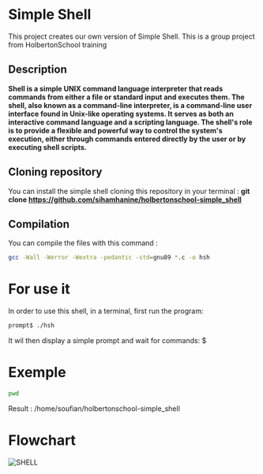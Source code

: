 # Simple Shell
This project creates our own version of Simple Shell. This is a group project from HolbertonSchool training
## Description
**Shell is a simple UNIX command language interpreter that reads commands from either a file or standard input and executes them. The shell, also known as a command-line interpreter, is a command-line user interface found in Unix-like operating systems. It serves as both an interactive command language and a scripting language. The shell's role is to provide a flexible and powerful way to control the system's execution, either through commands entered directly by the user or by executing shell scripts.**

## Cloning repository
You can install the simple shell cloning this repository in your terminal : 
**git clone https://github.com/sihamhanine/holbertonschool-simple_shell**

## Compilation
You can compile the files with this command :
```bash
gcc -Wall -Werror -Wextra -pedantic -std=gnu89 *.c -o hsh
```

# For use it
In order to use this shell, in a terminal, first run the program: 
```bash
prompt$ ./hsh
```
It wil then display a simple prompt and wait for commands: $

# Exemple 
```bash
pwd 
```
Result : /home/soufian/holbertonschool-simple_shell

# Flowchart
![SHELL](images/monimage.jpg)